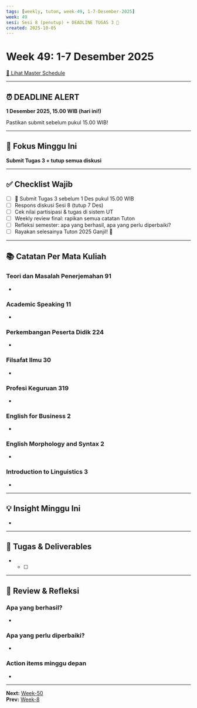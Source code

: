 ```yaml
---
tags: [weekly, tuton, week-49, 1-7-Desember-2025]
week: 49
sesi: Sesi 8 (penutup) + DEADLINE TUGAS 3 🔴
created: 2025-10-05
---
```


# Week 49: 1-7 Desember 2025

[📅 Lihat Master Schedule](00_Jadwal/UT%20Tuton%202025%20Ganjil%20-%20Master%20Schedule.md)

---
## ⏰ DEADLINE ALERT

**1 Desember 2025, 15.00 WIB (hari ini!)**

Pastikan submit sebelum pukul 15.00 WIB!

---

## 🎯 Fokus Minggu Ini

**Submit Tugas 3 + tutup semua diskusi**

---

## ✅ Checklist Wajib

- [ ] 🔴 Submit Tugas 3 sebelum 1 Des pukul 15.00 WIB
- [ ] Respons diskusi Sesi 8 (tutup 7 Des)
- [ ] Cek nilai partisipasi & tugas di sistem UT
- [ ] Weekly review final: rapikan semua catatan Tuton
- [ ] Refleksi semester: apa yang berhasil, apa yang perlu diperbaiki?
- [ ] Rayakan selesainya Tuton 2025 Ganjil! 🎊

---

## 📚 Catatan Per Mata Kuliah

### Teori dan Masalah Penerjemahan 91
- 

### Academic Speaking 11
- 

### Perkembangan Peserta Didik 224
- 

### Filsafat Ilmu 30
- 

### Profesi Keguruan 319
- 

### English for Business 2
- 

### English Morphology and Syntax 2
- 

### Introduction to Linguistics 3
- 

---

## 💡 Insight Minggu Ini

- 

---

## 📝 Tugas & Deliverables

- - [ ] 

---

## 🔄 Review & Refleksi

### Apa yang berhasil?
- 

### Apa yang perlu diperbaiki?
- 

### Action items minggu depan
- 

---

**Next:** [Week-50](Week-50)  
**Prev:** [Week-8](00_Jadwal/Week-8.md)

